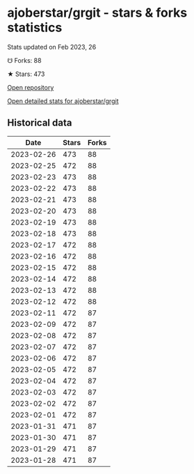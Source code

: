 # ajoberstar/grgit - stars & forks statistics

Stats updated on Feb 2023, 26

☋ Forks: 88

★ Stars: 473

[Open repository](https://github.com/ajoberstar/grgit)

[Open detailed stats for ajoberstar/grgit](https://reviewgithub.com/rep/ajoberstar/grgit)

## Historical data
| Date | Stars | Forks |
|------|-------|-------|
| 2023-02-26 | 473 | 88 | 
| 2023-02-25 | 472 | 88 | 
| 2023-02-23 | 473 | 88 | 
| 2023-02-22 | 473 | 88 | 
| 2023-02-21 | 473 | 88 | 
| 2023-02-20 | 473 | 88 | 
| 2023-02-19 | 473 | 88 | 
| 2023-02-18 | 473 | 88 | 
| 2023-02-17 | 472 | 88 | 
| 2023-02-16 | 472 | 88 | 
| 2023-02-15 | 472 | 88 | 
| 2023-02-14 | 472 | 88 | 
| 2023-02-13 | 472 | 88 | 
| 2023-02-12 | 472 | 88 | 
| 2023-02-11 | 472 | 87 | 
| 2023-02-09 | 472 | 87 | 
| 2023-02-08 | 472 | 87 | 
| 2023-02-07 | 472 | 87 | 
| 2023-02-06 | 472 | 87 | 
| 2023-02-05 | 472 | 87 | 
| 2023-02-04 | 472 | 87 | 
| 2023-02-03 | 472 | 87 | 
| 2023-02-02 | 472 | 87 | 
| 2023-02-01 | 472 | 87 | 
| 2023-01-31 | 471 | 87 | 
| 2023-01-30 | 471 | 87 | 
| 2023-01-29 | 471 | 87 | 
| 2023-01-28 | 471 | 87 | 

